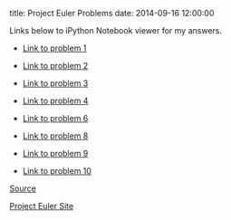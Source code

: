 title: Project Euler Problems
date: 2014-09-16 12:00:00

Links below to iPython Notebook viewer for my answers.

- [Link to problem 1](http://nbviewer.ipython.org/github/ajkim141/project_euler/blob/master/Problem1.ipynb)

- [Link to problem 2](http://nbviewer.ipython.org/github/ajkim141/project_euler/blob/master/Problem2.ipynb)

- [Link to problem 3](http://nbviewer.ipython.org/github/ajkim141/project_euler/blob/master/Problem3.ipynb)

- [Link to problem 4](http://nbviewer.ipython.org/github/ajkim141/project_euler/blob/master/Problem4.ipynb)

- [Link to problem 6](http://nbviewer.ipython.org/github/ajkim141/project_euler/blob/master/Problem6.ipynb)

- [Link to problem 8](http://nbviewer.ipython.org/github/ajkim141/project_euler/blob/master/Problem8.ipynb)

- [Link to problem 9](http://nbviewer.ipython.org/github/ajkim141/project_euler/blob/master/Problem9.ipynb)

- [Link to problem 10](http://nbviewer.ipython.org/github/ajkim141/project_euler/blob/master/Problem10.ipynb)

<!---

- [Link to problem 12](http://nbviewer.ipython.org/github/ajkim141/project_euler/blob/master/Problem12.ipynb)

Problem 12 has the same problem as 10. It is correct within smaller number ranges, but it is too inefficient to be run for larger ranges.

-->

[Source](https://github.com/ajkim141/project_euler)

[Project Euler Site](https://projecteuler.net/)